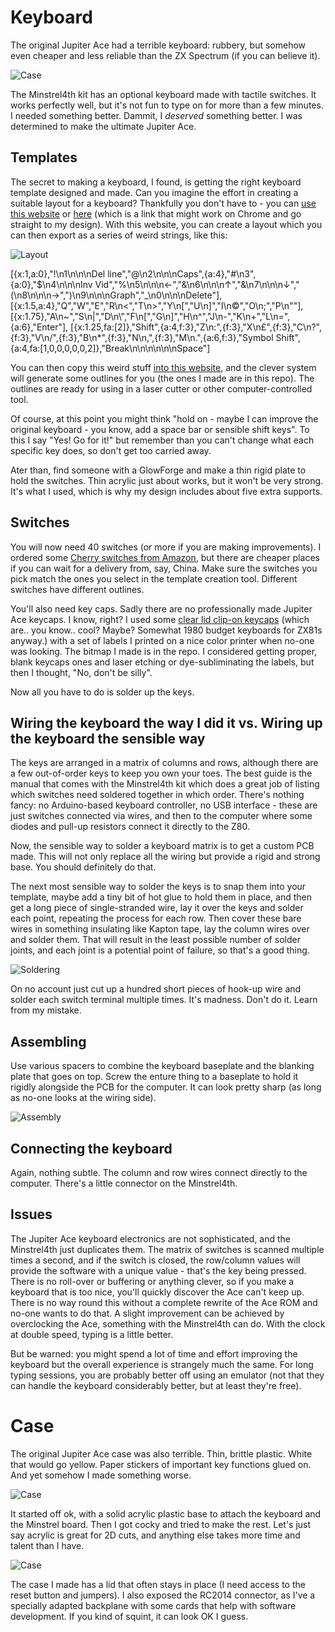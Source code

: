 # Keyboard

The original Jupiter Ace had a terrible keyboard: rubbery, but somehow even cheaper and less reliable than the ZX Spectrum (if you can believe it).

![Case](keyboard6.png)

The Minstrel4th kit has an optional keyboard made with tactile switches. It works perfectly well, but it's not fun to type on for more than a few minutes. I needed something better. Dammit, I *deserved* something better. I was determined to make the ultimate Jupiter Ace.

## Templates

The secret to making a keyboard, I found, is getting the right keyboard template designed and made. Can you imagine the effort in creating a suitable layout for a keyboard? Thankfully you don't have to - you can [use this website](http://www.keyboard-layout-editor.com/#/) or [here](http://www.keyboard-layout-editor.com/##@@_x:1&a:0%3B&=!%0A1%0A%0A%0ADel%20line&=%2F@%0A2%0A%0A%0ACaps&_a:4%3B&=%23%0A3&_a:0%3B&=$%0A4%0A%0A%0AInv%20Vid&=%25%0A5%0A%0A%0A%E2%86%90&=%2F&%0A6%0A%0A%0A%E2%86%91&=%2F&%0A7%0A%0A%0A%E2%86%93&=(%0A8%0A%0A%0A%E2%86%92&=)%0A9%0A%0A%0AGraph&=%2F_%0A0%0A%0A%0ADelete%3B&@_x:1.5&a:4%3B&=Q&=W&=E&=R%0A%3C&=T%0A%3E&=Y%0A%5B&=U%0A%5D&=I%0A%C2%A9&=O%0A%2F%3B&=P%0A%22%3B&@_x:1.75%3B&=A%0A~&=S%0A%7C&=D%0A%5C&=F%0A%5B&=G%0A%5D&=H%0A%5E&=J%0A-&=K%0A+&=L%0A%2F=&_a:6%3B&=Enter%3B&@_x:1.25&fa@:2%3B%3B&=Shift&_a:4&f:3%3B&=Z%0A%2F:&_f:3%3B&=X%0A%C2%A3&_f:3%3B&=C%0A%3F&_f:3%3B&=V%0A%2F%2F&_f:3%3B&=B%0A*&_f:3%3B&=N%0A,&_f:3%3B&=M%0A.&_a:6%3B&=Symbol%20Shift&_a:4&fa@:1&:0&:0&:0&:0&:0&:2%3B%3B&=Break%0A%0A%0A%0A%0A%0ASpace) (which is a link that might work on Chrome and go straight to my design). With this website, you can create a layout which you can then export as a series of weird strings, like this:

![Layout](keyboard1.png)

[{x:1,a:0},"!\n1\n\n\nDel line","@\n2\n\n\nCaps",{a:4},"#\n3",{a:0},"$\n4\n\n\nInv Vid","%\n5\n\n\n←","&\n6\n\n\n↑","&\n7\n\n\n↓","(\n8\n\n\n→",")\n9\n\n\nGraph","_\n0\n\n\nDelete"],
[{x:1.5,a:4},"Q","W","E","R\n<","T\n>","Y\n[","U\n]","I\n©","O\n;","P\n\""],
[{x:1.75},"A\n~","S\n|","D\n\\","F\n[","G\n]","H\n^","J\n-","K\n+","L\n=",{a:6},"Enter"],
[{x:1.25,fa:[2]},"Shift",{a:4,f:3},"Z\n:",{f:3},"X\n£",{f:3},"C\n?",{f:3},"V\n/",{f:3},"B\n*",{f:3},"N\n,",{f:3},"M\n.",{a:6,f:3},"Symbol Shift",{a:4,fa:[1,0,0,0,0,0,2]},"Break\n\n\n\n\n\nSpace"]

You can then copy this weird stuff [into this website](http://builder.swillkb.com), and the clever system will generate some outlines for you (the ones I made are in this repo). The outlines are ready for using in a laser cutter or other computer-controlled tool.

Of course, at this point you might think "hold on - maybe I can improve the original keyboard - you know, add a space bar or sensible shift keys". To this I say "Yes! Go for it!" but remember than you can't change what each specific key does, so don't get too carried away.

Ater than, find someone with a GlowForge and make a thin rigid plate to hold the switches. Thin acrylic just about works, but it won't be very strong. It's what I used, which is why my design includes about five extra supports. 

## Switches

You will now need 40 switches (or more if you are making improvements). I ordered some [Cherry switches from Amazon](https://www.amazon.com/gp/product/B01N2L8RR2/), but there are cheaper places if you can wait for a delivery from, say, China. Make sure the switches you pick match the ones you select in the template creation tool. Different switches have different outlines.

You'll also need key caps. Sadly there are no professionally made Jupiter Ace keycaps. I know, right? I used some [clear lid clip-on keycaps](https://www.amazon.com/gp/product/B01M023NFK) (which are.. you know.. cool? Maybe? Somewhat 1980 budget keyboards for ZX81s anyway.) with a set of labels I printed on a nice color printer when no-one was looking. The bitmap I made is in the repo. I considered getting proper, blank keycaps ones and laser etching or dye-subliminating the labels, but then I thought, "No, don't be silly".

Now all you have to do is solder up the keys.

## Wiring the keyboard the way I did it vs. Wiring up the keyboard the sensible way

The keys are arranged in a matrix of columns and rows, although there are a few out-of-order keys to keep you own your toes. The best guide is the manual that comes with the Minstrel4th kit which does a great job of listing which switches need soldered together in which order. There's nothing fancy: no Arduino-based keyboard controller, no USB interface - these are just switches connected via wires, and then to the computer where some diodes and pull-up resistors connect it directly to the Z80.

Now, the sensible way to solder a keyboard matrix is to get a custom PCB made. This will not only replace all the wiring but provide a rigid and strong base. You should definitely do that. 

The next most sensible way to solder the keys is to snap them into your template, maybe add a tiny bit of hot glue to hold them in place, and then get a long piece of single-stranded wire, lay it over the keys and solder each point, repeating the process for each row. Then cover these bare wires in something insulating like Kapton tape, lay the column wires over and solder them. That will result in the least possible number of solder joints, and each joint is a potential point of failure, so that's a good thing.

![Soldering](keyboard3.png)

On no account just cut up a hundred short pieces of hook-up wire and solder each switch terminal multiple times. It's madness. Don't do it. Learn from my mistake.

## Assembling

Use various spacers to combine the keyboard baseplate and the blanking plate that goes on top. Screw the enture thing to a baseplate to hold it rigidly alongside the PCB for the computer. It can look pretty sharp (as long as no-one looks at the wiring side).

![Assembly](keyboard4.png)

## Connecting the keyboard

Again, nothing subtle. The column and row wires connect directly to the computer. There's a little connector on the Minstrel4th.

## Issues

The Jupiter Ace keyboard electronics are not sophisticated, and the Minstrel4th just duplicates them. The matrix of switches is scanned multiple times a second, and if the switch is closed, the row/column values will provide the software with a unique value - that's the key being pressed. There is no roll-over or buffering or anything clever, so if you make a keyboard that is too nice, you'll quickly discover the Ace can't keep up. There is no way round this without a complete rewrite of the Ace ROM and no-one wants to do that. A slight improvement can be achieved by overclocking the Ace, something with the Minstrel4th can do. With the clock at double speed, typing is a little better.

But be warned: you might spend a lot of time and effort improving the keyboard but the overall experience is strangely much the same. For long typing sessions, you are probably better off using an emulator (not that they can handle the keyboard considerably better, but at least they're free).


# Case

The original Jupiter Ace case was also terrible. Thin, brittle plastic. White that would go yellow. Paper stickers of important key functions glued on. And yet somehow I made something worse.

![Case](keyboard2.png)

It started off ok, with a solid acrylic plastic base to attach the keyboard and the Minstrel board. Then I got cocky and tried to make the rest. Let's just say acrylic is great for 2D cuts, and anything else takes more time and talent than I have.

![Case](keyboard5.png)

The case I made has a lid that often stays in place (I need access to the reset button and jumpers). I also exposed the RC2014 connector, as I've a specially adapted backplane with some cards that help with software development. If you kind of squint, it can look OK I guess.
